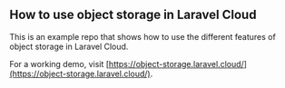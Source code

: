 ## How to use object storage in Laravel Cloud

This is an example repo that shows how to use the different features
of object storage in Laravel Cloud.

For a working demo, visit [https://object-storage.laravel.cloud/](https://object-storage.laravel.cloud/).
